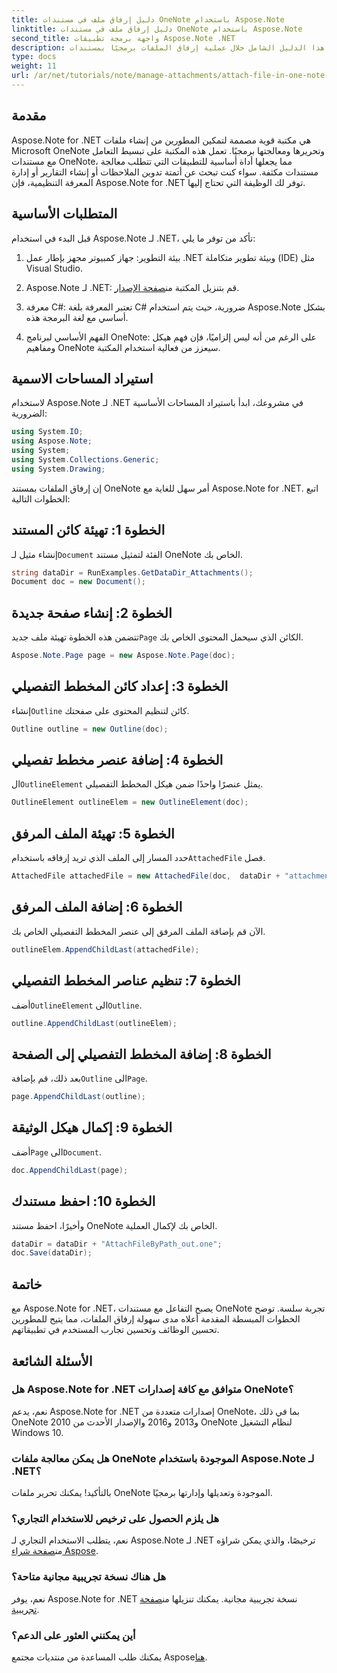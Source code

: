```yaml
---
title: دليل إرفاق ملف في مستندات OneNote باستخدام Aspose.Note
linktitle: دليل إرفاق ملف في مستندات OneNote باستخدام Aspose.Note
second_title: واجهة برمجة تطبيقات Aspose.Note .NET
description: يرشدك هذا الدليل الشامل خلال عملية إرفاق الملفات برمجيًا بمستندات OneNote، مما يسمح لك برفع مستوى مهام تدوين الملاحظات وإدارة المستندات. مع تعليمات واضحة خطوة بخطوة وأسئلة شائعة مفيدة.
type: docs
weight: 11
url: /ar/net/tutorials/note/manage-attachments/attach-file-in-one-note-documents/
---
```

## مقدمة

Aspose.Note for .NET هي مكتبة قوية مصممة لتمكين المطورين من إنشاء ملفات Microsoft OneNote وتحريرها ومعالجتها برمجيًا. تعمل هذه المكتبة على تبسيط التعامل مع مستندات OneNote، مما يجعلها أداة أساسية للتطبيقات التي تتطلب معالجة مستندات مكثفة. سواء كنت تبحث عن أتمتة تدوين الملاحظات أو إنشاء التقارير أو إدارة المعرفة التنظيمية، فإن Aspose.Note for .NET توفر لك الوظيفة التي تحتاج إليها.

## المتطلبات الأساسية

قبل البدء في استخدام Aspose.Note لـ .NET، تأكد من توفر ما يلي:

1. بيئة التطوير: جهاز كمبيوتر مجهز بإطار عمل .NET وبيئة تطوير متكاملة (IDE) مثل Visual Studio.
  
2.  Aspose.Note لـ .NET: قم بتنزيل المكتبة من[صفحة الإصدار](https://releases.aspose.com/note/net/).

3. معرفة C#: تعتبر المعرفة بلغة C# ضرورية، حيث يتم استخدام Aspose.Note بشكل أساسي مع لغة البرمجة هذه.

4. الفهم الأساسي لبرنامج OneNote: على الرغم من أنه ليس إلزاميًا، فإن فهم هيكل ومفاهيم OneNote سيعزز من فعالية استخدام المكتبة.

## استيراد المساحات الاسمية

لاستخدام Aspose.Note لـ .NET في مشروعك، ابدأ باستيراد المساحات الأساسية الضرورية:

```csharp
using System.IO;
using Aspose.Note;
using System;
using System.Collections.Generic;
using System.Drawing;
```

إن إرفاق الملفات بمستند OneNote أمر سهل للغاية مع Aspose.Note for .NET. اتبع الخطوات التالية:

## الخطوة 1: تهيئة كائن المستند

 إنشاء مثيل لـ`Document` الفئة لتمثيل مستند OneNote الخاص بك.

```csharp
string dataDir = RunExamples.GetDataDir_Attachments();
Document doc = new Document();
```

## الخطوة 2: إنشاء صفحة جديدة

 تتضمن هذه الخطوة تهيئة ملف جديد`Page` الكائن الذي سيحمل المحتوى الخاص بك.

```csharp
Aspose.Note.Page page = new Aspose.Note.Page(doc);
```

## الخطوة 3: إعداد كائن المخطط التفصيلي

 إنشاء`Outline` كائن لتنظيم المحتوى على صفحتك.

```csharp
Outline outline = new Outline(doc);
```

## الخطوة 4: إضافة عنصر مخطط تفصيلي

 ال`OutlineElement` يمثل عنصرًا واحدًا ضمن هيكل المخطط التفصيلي.

```csharp
OutlineElement outlineElem = new OutlineElement(doc);
```

## الخطوة 5: تهيئة الملف المرفق

 حدد المسار إلى الملف الذي تريد إرفاقه باستخدام`AttachedFile` فصل.

```csharp
AttachedFile attachedFile = new AttachedFile(doc,  dataDir + "attachment.txt");
```

## الخطوة 6: إضافة الملف المرفق

الآن قم بإضافة الملف المرفق إلى عنصر المخطط التفصيلي الخاص بك.

```csharp
outlineElem.AppendChildLast(attachedFile);
```

## الخطوة 7: تنظيم عناصر المخطط التفصيلي

 أضف`OutlineElement` الى`Outline`.

```csharp
outline.AppendChildLast(outlineElem);
```

## الخطوة 8: إضافة المخطط التفصيلي إلى الصفحة

 بعد ذلك، قم بإضافة`Outline` الى`Page`.

```csharp
page.AppendChildLast(outline);
```

## الخطوة 9: إكمال هيكل الوثيقة

 أضف`Page` الى`Document`.

```csharp
doc.AppendChildLast(page);
```

## الخطوة 10: احفظ مستندك

وأخيرًا، احفظ مستند OneNote الخاص بك لإكمال العملية.

```csharp
dataDir = dataDir + "AttachFileByPath_out.one";
doc.Save(dataDir);
```

## خاتمة

مع Aspose.Note for .NET، يصبح التفاعل مع مستندات OneNote تجربة سلسة. توضح الخطوات المبسطة المقدمة أعلاه مدى سهولة إرفاق الملفات، مما يتيح للمطورين تحسين الوظائف وتحسين تجارب المستخدم في تطبيقاتهم.

## الأسئلة الشائعة

### هل Aspose.Note for .NET متوافق مع كافة إصدارات OneNote؟

نعم، يدعم Aspose.Note for .NET إصدارات متعددة من OneNote، بما في ذلك OneNote 2010 و2013 و2016 والإصدار الأحدث من OneNote لنظام التشغيل Windows 10.

### هل يمكن معالجة ملفات OneNote الموجودة باستخدام Aspose.Note لـ .NET؟

بالتأكيد! يمكنك تحرير ملفات OneNote الموجودة وتعديلها وإدارتها برمجيًا.

### هل يلزم الحصول على ترخيص للاستخدام التجاري؟

 نعم، يتطلب الاستخدام التجاري لـ Aspose.Note لـ .NET ترخيصًا، والذي يمكن شراؤه من[صفحة شراء Aspose](https://purchase.conholdate.com/buy).

### هل هناك نسخة تجريبية مجانية متاحة؟

 نعم، يوفر Aspose.Note for .NET نسخة تجريبية مجانية. يمكنك تنزيلها من[صفحة تجريبية](https://releases.aspose.com/).

### أين يمكنني العثور على الدعم؟

 يمكنك طلب المساعدة من منتديات مجتمع Aspose[هنا](https://forum.aspose.com/c/note/28).